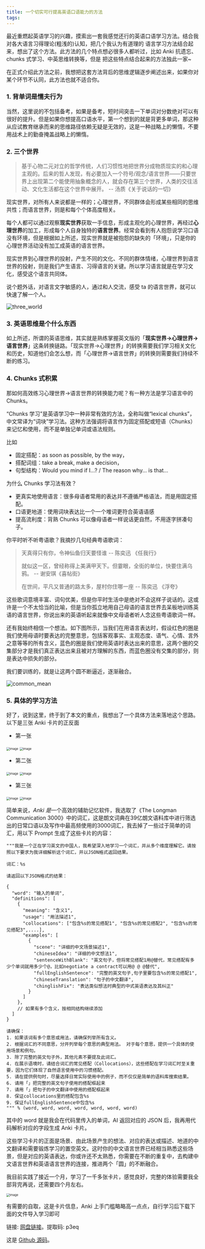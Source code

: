 ```yaml
---
title: 一个切实可行提高英语口语能力的方法
tags:
---
```


最近重燃起英语学习的兴趣，摸索出一套我感觉还行的英语口语学习方法。结合我对各大语言习得理论(粗浅的)认知，把几个我认为有道理的
语言学习方法结合起来，想出了这个方法。此方法的几个特点想必很多人都听过，比如 Anki 抗遗忘、chunks 式学习、中英思维转换等，但是
把这些特点结合起来的方法独此一家~

在正式介绍此方法之前，我想把这套方法背后的思维逻辑逐步阐述出来，如果你对某个环节不认同，此方法也就不适合你。

### 1. 背单词是懦夫行为
当然，这里说的不包括备考，如果是备考，短时间突击一下单词对分数绝对可以有很好的提升。但是如果你想提高口语水平，第一个想到的就是背更多单词，那这种从应试教育继承而来的思维路径依赖无疑是无效的，这是一种战略上的懒惰，不要用战术上的勤奋掩盖战略上的懒惰。

### 2. 三个世界
> 基于心物二元对立的哲学传统，人们习惯性地把世界分成物质现实的和心理主观的。后来的哲人发现，有必要加入一个符号/观念/语言世界——只要世界上出现第二个能使用抽象概念的人，就会存在第三个世界，人类的交往活动、文化生活都在这个世界中展开。 -- 汤质《关于说话的一切》

现实世界，对所有人来说都是一样的；心理世界，不同群体会形成某些相同的思维共性；而语言世界，则是和每个个体高度相关。

每个人都可以通过观察**现实世界**获取一手信息，形成主观化的心理世界，再经过**心理世界**的加工，形成每个人自身独特的**语言世界**。经常会看到有人抱怨说学习口语没有环境，但是根据如上所述，现实世界就是被抱怨的缺失的「环境」，只是你的心理世界活动没有加工成英语的语言世界。

现实世界到心理世界的投射，产生不同的文化、不同的群体情绪，心理世界到语言世界的投射，则是我们产生语言、习得语言的关键。所以学习语言就是在学习文化，感受这个语言共同体。

说个题外话，对语言文字敏感的人，通过和人交流，感受 ta 的语言世界，就可以快速了解一个人。

![three_world](https://cdn.jsdelivr.net/gh/guaguaguaxia/picx-images-hosting@master/three_wrold.9dd6vfhxps.webp)

### 3. 英语思维是个什么东西
如上所述，所谓的英语思维，其实就是熟练掌握英文版的「**现实世界->心理世界->语言世界**」这条转换链路。「现实世界->心理世界」的转换需要我们学习相关文化和历史，知道他们会怎么想，而「心理世界->语言世界」的转换则需要我们持续不断的练习。




### 4. Chunks 式积累
那如何高效练习心理世界->语言世界的转换能力呢？有一种方法是学习语言中的 Chunks。

“Chunks 学习”是英语学习中一种非常有效的方法，全称叫做“lexical chunks”，中文常译为“词块”学习法。这种方法强调将语言作为固定搭配或短语（Chunks）来记忆和使用，而不是单独记单词或语法规则。

比如

- 固定搭配：as soon as possible, by the way，
- 搭配词组：take a break, make a decision，
- 句型结构：Would you mind if I…? / The reason why… is that…

为什么 Chunks 学习法有效？

- 更真实地使用语言：很多母语者常用的表达并不遵循严格语法，而是用固定搭配。
- 口语更地道：使用词块表达比一个一个堆词更符合英语语感
- 提高流利度：背熟 Chunks 可以像母语者一样说话更自然，不用逐字拼凑句子。

你平时听不听粤语歌？我摘抄几句经典粤语歌词：

> 天真得只有你，令神仙鱼归天要怪谁 -- 陈奕迅 《任我行》
>
> 就似这一区，曾经称得上美满甲天下。但霎眼，全街的单位，快要住满乌鸦。 --  谢安琪《喜帖街》
>
> 在世间，平凡又普通的路太多，屋村你住哪一座 -- 陈奕迅 《浮夸》

这些歌词意境丰富、词句优美，但是你平时生活中是绝对不会这样子说话的。这或许是一个不太恰当的比喻，但是当你孤立地用自己母语的语言世界去呆板地训练英语的语言世界，你说出来的英语听起来就像中文母语者听人念这些粤语歌词一样。

还有我始终相信一个想法。如下图所示，当我们在用语言表达时，假设红色的圈是我们使用母语时要表达的完整意思，包括客观事实、主观态度、语气、心情、言外之意等等的所有含义，蓝色的圈是我们使用英语时表达出来的意思，这两个圈的交集部分才是我们真正表达出来且被对方理解的东西，而蓝色圈没有交集的部分，则是表达中损失的部分。

我们要训练的，就是让这两个圆不断逼近，逐渐融合。

![common_mean](https://cdn.jsdelivr.net/gh/guaguaguaxia/picx-images-hosting@master/image.4qrjw0ao2h.webp)



### 5. 具体的学习方法
好了，说到这里，终于到了本文的重点，我想出了一个具体方法来落地这个思路。以下是三张 Anki 卡片的正反面

- 第一张

<img src="https://cdn.jsdelivr.net/gh/guaguaguaxia/picx-images-hosting@master/card_1_front.9kgeqv4359.webp" alt="image" style="zoom:55%;" />

<img src="https://cdn.jsdelivr.net/gh/guaguaguaxia/picx-images-hosting@master/card_1_back.wisbs1g4s.webp" alt="image" style="zoom:55%;" />

- 第二张

<img src="https://cdn.jsdelivr.net/gh/guaguaguaxia/picx-images-hosting@master/card_2_front.45wu1kuen.webp" alt="image" style="zoom:55%;" />

<img src="https://cdn.jsdelivr.net/gh/guaguaguaxia/picx-images-hosting@master/card_2_back.2ks58yrqb2.webp" alt="image" style="zoom:55%;" />

- 第三张

<img src="https://cdn.jsdelivr.net/gh/guaguaguaxia/picx-images-hosting@master/card_3_front.491i65i0hc.webp" alt="image" style="zoom:55%;" />

<img src="https://cdn.jsdelivr.net/gh/guaguaguaxia/picx-images-hosting@master/card_3_back.26lpi3jffz.webp" alt="image" style="zoom:55%;" />



简单来说，*Anki 是*一个高效的辅助记忆软件，我选取了《The Longman Communication 3000》中的词汇，这是朗文词典在39亿朗文语料库中进行筛选出的日常口语以及写作中最高频使用的3000词汇，我去掉了一些过于简单的词汇，用以下 Prompt 生成了这些卡片的内容：

```
"""我是一个正在学习英文的中国人，我希望深入地学习一个词汇，并从多个维度理解它。请按照以下要求为我详细解析这个词汇，并以JSON格式返回结果。

词汇：%s

请返回以下JSON格式的结果：

{
  "word": "输入的单词",
  "definitions": [
    {
      "meaning": "含义1",
      "usage": "用法描述1",
      "collocations": ["包含%s的常见搭配1", "包含%s的常见搭配2", "包含%s的常见搭配3",....],
      "examples": [
        {
          "scene": "详细的中文场景描述1",
          "chineseIdea": "详细的中文想法1",
          "sentenceWithBlank": "英文句子，但将常见搭配1用@替代，常见搭配有多少个单词就用多少个@，比如negotiate a contract可以用@ @ @替代",
          "fullEnglishSentence": "完整的英文句子,句子里要包含%s的常见搭配1",
          "chineseTranslation": "句子的中文翻译",
          "chinglishFix": "表达类似想法时典型的中式英语表达及其纠正"
        }
      ]
    },
    // 如果有多个含义，按相同结构继续添加
  ]
}

请确保：
1. 如果该词有多个意思或用法，请确保列举所有含义。
2. 根据词汇的不同意思，分开列举每个意思的典型用法。 对于每个意思，提供一个具体的使用场景和例句。
3. 除了完整的英文句子外，其他元素不要提及此词汇。
4. 在展示语境时，请结合词汇的常见搭配（Collocations），这些搭配在学习词汇时至关重要，因为它们体现了自然语言使用中的习惯搭配。
5. 请在提供例句时，尽量选择日常实际使用中的例子，而不仅仅是简单的语料库搜索结果。
6. 请用「」把完整的英文句子使用的搭配框起来
7. 请用「」把句子的中文翻译中使用的搭配框起来
8. 保证collocations里的搭配包含%s
9. 保证fullEnglishSentence中包含%s
""" % (word, word, word, word, word, word, word)
```



其中的 word 就是我会在代码里传入的单词，AI 返回对应的 JSON 后，我再用代码解析对应的字段生成 Anki 卡片。

这些学习卡片的正面是场景、由此场景产生的想法、对应的表达或描述、地道的中文翻译和需要锻炼学习的置空英文。这时你的中文语言世界已经相当熟悉这些场景，但是对应的英语表达，你或许还不太熟悉，你需要在不断的重复中，去构建中文语言世界和英语语言世界的连接，推进两个「圆」的不断融合。

我目前实践了接近一个月，学习了一千多张卡片，感觉良好，完整的体验需要我全部背完再说，还需要四个月左右。



<img src="https://cdn.jsdelivr.net/gh/guaguaguaxia/picx-images-hosting@master/image.4g4q2wrz4z.webp" alt="image" style="zoom:55%;" />



有需要的自取，这是卡片信息，Anki 上手门槛略略高一点点，自行学习后下载下面的文件导入学习即可

链接:   [网盘链接](https://pan.baidu.com/s/1ILXJMj2JwyIV5FG_HAqsuQ)。提取码: p3eq

这是 [Github 源码](https://github.com/guaguaguaxia/anki)。

